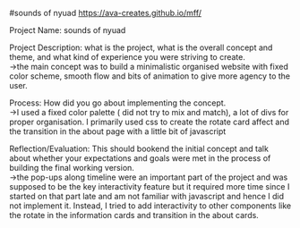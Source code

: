 #sounds of nyuad
https://ava-creates.github.io/mff/

Project Name: sounds of nyuad
<br>

Project Description: what is the project, what is the overall concept and theme, and what kind of experience you were striving to create.<br>
->the main concept was to build a minimalistic organised website with fixed color scheme, smooth flow and bits of animation to give more agency to the user.
<br>

Process: How did you go about implementing the concept.<br>
->I used a fixed color palette ( did not try to mix and match), a lot of divs for proper organisation. I primarily used css to create the rotate card affect and the transition in the about page with a little bit of javascript

Reflection/Evaluation: This should bookend the initial concept and talk about whether your expectations and goals were met in the process of building the final working version.<br>
->the pop-ups along timeline were an important part of the project and was supposed to be the key interactivity feature but it required more time since I started on that part late and am not familiar with javascript and hence I did not implement it. Instead, I tried to add interactivity to other components like the rotate in the information cards and transition in the about cards. 
